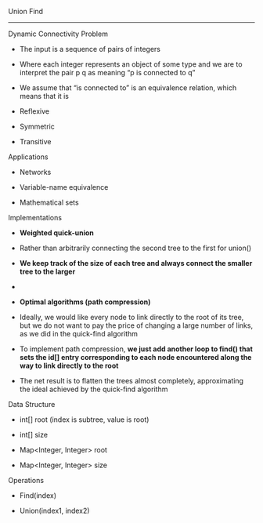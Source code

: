 Union Find

----------

Dynamic Connectivity Problem

-   The input is a sequence of pairs of integers
    

-   Where each integer represents an object of some type and we are to interpret the pair p q as meaning “p is connected to q”
    
-   We assume that “is connected to” is an equivalence relation, which means that it is
    

-   Reflexive
    
-   Symmetric
    
-   Transitive
    

  

Applications

-   Networks
    
-   Variable-name equivalence
    
-   Mathematical sets
    

  

Implementations

-   **Weighted quick-union**
    

-   Rather than arbitrarily connecting the second tree to the first for union()
    

-   **We keep track of the size of each tree and always connect the smaller tree to the larger**
    
-   

-   **Optimal algorithms (path compression)**
    

-   Ideally, we would like every node to link directly to the root of its tree, but we do not want to pay the price of changing a large number of links, as we did in the quick-find algorithm
    

-   To implement path compression, **we just add another loop to find() that sets the id[] entry corresponding to each node encountered along the way to link directly to the root**
    

-   The net result is to flatten the trees almost completely, approximating the ideal achieved by the quick-find algorithm
    

  

Data Structure

-   int[] root (index is subtree, value is root)
    

-   int[] size
    

-   Map<Integer, Integer> root
    

-   Map<Integer, Integer> size
    

  

Operations

-   Find(index)
    
-   Union(index1, index2)
<!--stackedit_data:
eyJoaXN0b3J5IjpbLTE3NzA0MTgzMjhdfQ==
-->